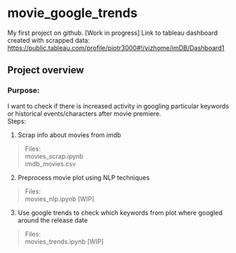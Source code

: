 # movie_google_trends
My first project on github. [Work in progress]
Link to tableau dashboard created with scrapped data: https://public.tableau.com/profile/piotr3000#!/vizhome/imDB/Dashboard1

## Project overview
### Purpose: 
I want to check if there is increased activity in googling particular keywords or historical events/characters after movie premiere.  
Steps:
1. Scrap info about movies from imdb
>Files:    
movies_scrap.ipynb  
imdb_movies.csv

2. Preprocess movie plot using NLP techniques
>Files:  
movies_nlp.ipynb [WIP]

3. Use google trends to check which keywords from plot where googled around the release date
>Files:  
movies_trends.ipynb [WIP]
